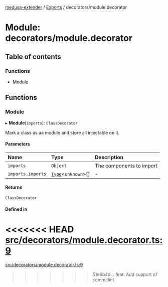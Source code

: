 [medusa-extender](../README.md) / [Exports](../modules.md) / decorators/module.decorator

# Module: decorators/module.decorator

## Table of contents

### Functions

- [Module](decorators_module_decorator.md#module)

## Functions

### Module

▸ **Module**(`imports`): `ClassDecorator`

Mark a class as aa module and store all injectable on it.

#### Parameters

| Name | Type | Description |
| :------ | :------ | :------ |
| `imports` | `Object` | The components to import |
| `imports.imports` | [`Type`](../interfaces/types.Type.md)<`unknown`\>[] | - |

#### Returns

`ClassDecorator`

#### Defined in

<<<<<<< HEAD
[src/decorators/module.decorator.ts:9](https://github.com/adrien2p/medusa-extender/blob/6bd2587/src/decorators/module.decorator.ts#L9)
=======
[src/decorators/module.decorator.ts:9](https://github.com/adrien2p/medusa-extender/blob/be0642a/src/decorators/module.decorator.ts#L9)
>>>>>>> 51e6b4d... feat: Add support of commitlint
